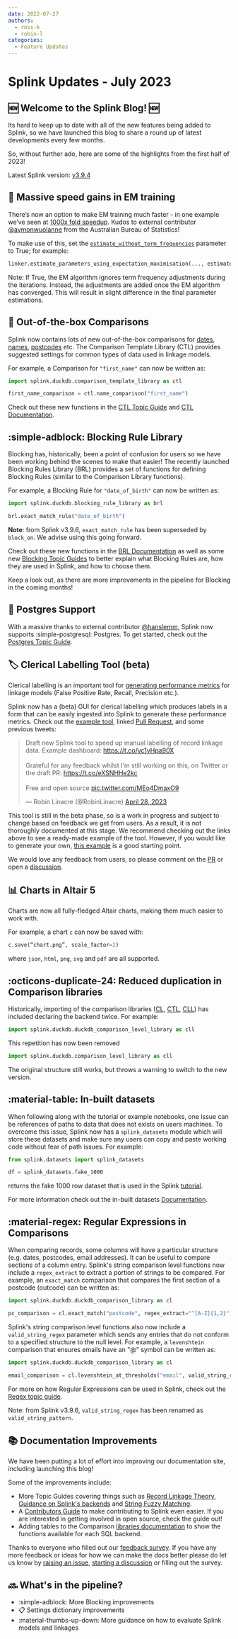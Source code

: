 ```yaml
---
date: 2022-07-27
authors:
  - ross-k
  - robin-l
categories:
  - Feature Updates
---
```


# Splink Updates - July 2023

## :new: Welcome to the Splink Blog! :new:

Its hard to keep up to date with all of the new features being added to Splink, so we have launched this blog to share a round up of latest developments every few months.

So, without further ado, here are some of the highlights from the first half of 2023!

<!-- more -->

Latest Splink version: [v3.9.4](https://github.com/moj-analytical-services/splink/releases/tag/v3.9.4)


## :rocket: Massive speed gains in EM training

There’s now an option to make EM training much faster - in one example we’ve seen at [1000x fold speedup](https://github.com/moj-analytical-services/splink/pull/1369#issuecomment-1611214919).  Kudos to external contributor [@aymonwuolanne](https://github.com/moj-analytical-services/splink/pull/1369) from the Australian Bureau of Statistics!

To make use of this, set the [`estimate_without_term_frequencies`](https://moj-analytical-services.github.io/splink/linkerest.html#splink.linker.Linker.estimate_parameters_using_expectation_maximisation) parameter to True; for example:

```py
linker.estimate_parameters_using_expectation_maximisation(..., estimate_without_term_frequencies=True)
```

Note: If True, the EM algorithm ignores term frequency adjustments during the iterations. Instead, the adjustments are added once the EM algorithm has converged. This will result in slight difference in the final parameter estimations.

## :gift: Out-of-the-box Comparisons

Splink now contains lots of new out-of-the-box comparisons for [dates](../../comparison_template_library.md#splink.comparison_template_library.DateComparisonBase), [names](../../comparison_template_library.md#splink.comparison_template_library.NameComparisonBase), [postcodes](../../comparison_template_library.md#splink.comparison_template_library.PostcodeComparisonBase) etc. The Comparison Template Library (CTL) provides suggested settings for common types of data used in linkage models.

For example, a Comparison for `"first_name"` can now be written as:

```py
import splink.duckdb.comparison_template_library as ctl

first_name_comparison = ctl.name_comparison("first_name")
```

Check out these new functions in the [CTL Topic Guide](../../topic_guides/comparisons/comparison_templates.ipynb) and [CTL Documentation](../../comparison_template_library.md).

## :simple-adblock: Blocking Rule Library

Blocking has, historically, been a point of confusion for users so we have been working behind the scenes to make that easier! The recently launched Blocking Rules Library (BRL) provides a set of functions for defining Blocking Rules (similar to the Comparison Library functions).

For example, a Blocking Rule for `"date_of_birth"` can now be written as:

```py
import splink.duckdb.blocking_rule_library as brl

brl.exact_match_rule("date_of_birth")
```

**Note**: from Splink v3.9.6, `exact_match_rule` has been superseded by `block_on`. We advise using this going forward.

Check out these new functions in the [BRL Documentation](https://moj-analytical-services.github.io/splink/blocking_rule_library.html) as well as some new [Blocking Topic Guides](https://moj-analytical-services.github.io/splink/topic_guides/blocking/blocking_rules.html) to better explain what Blocking Rules are, how they are used in Splink, and how to choose them.

Keep a look out, as there are more improvements in the pipeline for Blocking in the coming months!

## :elephant: Postgres Support

With a massive thanks to external contributor [@hanslemm](https://github.com/moj-analytical-services/splink/pull/1191), Splink now supports :simple-postgresql: Postgres. To get started, check out the [Postgres Topic Guide](https://moj-analytical-services.github.io/splink/topic_guides/backends/postgres.html).

## :label: Clerical Labelling Tool (beta)

Clerical labelling is an important tool for [generating performance metrics](https://moj-analytical-services.github.io/splink/demos/tutorials/07_Quality_assurance.html) for linkage models (False Positive Rate, Recall, Precision etc.).

Splink now has a (beta) GUI for clerical labelling which produces labels in a form that can be easily ingested into Splink to generate these performance metrics. Check out the [example tool](https://robinlinacre.com/splink_example_charts/example_charts/splink3/labelling_tool_dedupe_only.html), linked [Pull Request](https://github.com/moj-analytical-services/splink/pull/1208), and some previous tweets:

<blockquote class="twitter-tweet"><p lang="en" dir="ltr">Draft new Splink tool to speed up manual labelling of record linkage data. Example dashboard: <a href="https://t.co/yc1yHpa90X">https://t.co/yc1yHpa90X</a> <br><br>Grateful for any feedback whilst I&#39;m still working on this, on Twitter or the draft PR: <a href="https://t.co/eXSNHHe2kc">https://t.co/eXSNHHe2kc</a><br><br>Free and open source <a href="https://t.co/MEo4DmaxO9">pic.twitter.com/MEo4DmaxO9</a></p>&mdash; Robin Linacre (@RobinLinacre) <a href="https://twitter.com/RobinLinacre/status/1651845520057421825?ref_src=twsrc%5Etfw">April 28, 2023</a></blockquote> <script async src="https://platform.twitter.com/widgets.js" charset="utf-8"></script>

This tool is still in the beta phase, so is a work in progress and subject to change based on feedback we get from users. As a result, it is not thoroughly documented at this stage. We recommend checking out the links above to see a ready-made example of the tool. However, if you would like to generate your own, [this example](https://gist.github.com/RobinL/7512b8b3b31c42b13b5a28aac5a363b4) is a good starting point.

We would love any feedback from users, so please comment on the [PR](https://github.com/moj-analytical-services/splink/pull/1208) or open a [discussion](https://github.com/moj-analytical-services/splink/discussions).


## :bar_chart: Charts in Altair 5

Charts are now all fully-fledged Altair charts, making them much easier to work with.

For example, a chart `c` can now be saved with:

```py
c.save(“chart.png”, scale_factor=2)
```

where `json`, `html`, `png`, `svg` and `pdf` are all supported.


## :octicons-duplicate-24: Reduced duplication in Comparison libraries

Historically, importing of the comparison libraries ([CL](../../comparison_library.md), [CTL](../../comparison_template_library.md), [CLL](../../comparison_level_library.md)) has included declaring the backend twice. For example:

```py
import splink.duckdb.duckdb_comparison_level_library as cll
```
This repetition has now been removed
```py
import splink.duckdb.comparison_level_library as cll
```
The original structure still works, but throws a warning to switch to the new version.

## :material-table: In-built datasets

When following along with the tutorial or example notebooks, one issue can be references of paths to data that does not exists on users machines. To overcome this issue, Splink now has a `splink_datasets` module which will store these datasets and make sure any users can copy and paste working code without fear of path issues. For example:

```py
from splink.datasets import splink_datasets

df = splink_datasets.fake_1000
```
returns the fake 1000 row dataset that is used in the Splink [tutorial](../../demos/tutorials/00_Tutorial_Introduction.ipynb).

For more information check out the in-built datasets [Documentation](../../datasets.md).

## :material-regex: Regular Expressions in Comparisons

When comparing records, some columns will have a particular structure (e.g. dates, postcodes, email addresses). It can be useful to compare sections of a column entry. Splink's string comparison level functions now include a `regex_extract` to extract a portion of strings to be compared. For example, an `exact_match` comparison that compares the first section of a postcode (outcode) can be written as:

```py
import splink.duckdb.duckdb_comparison_library as cl

pc_comparison = cl.exact_match("postcode", regex_extract="^[A-Z]{1,2}")
```

Splink's string comparison level functions also now include a `valid_string_regex` parameter which sends any entries that do not conform to a specified structure to the null level. For example, a `levenshtein` comparison that ensures emails have an "@" symbol can be written as:

```py
import splink.duckdb.duckdb_comparison_library as cl

email_comparison = cl.levenshtein_at_thresholds("email", valid_string_regex="^[^@]+")
```

For more on how Regular Expressions can be used in Splink, check out the [Regex topic guide](https://moj-analytical-services.github.io/splink/topic_guides/comparisons/regular_expressions.html#example-using-valid_string_regex).

Note: from Splink v3.9.6, `valid_string_regex` has been renamed as `valid_string_pattern`.

## :books: Documentation Improvements

We have been putting a lot of effort into improving our documentation site, including launching this blog!

Some of the improvements include:

* More Topic Guides covering things such as [Record Linkage Theory](https://moj-analytical-services.github.io/splink/topic_guides/theory/record_linkage.html), [Guidance on Splink's backends](https://moj-analytical-services.github.io/splink/topic_guides/backends/backends.html) and [String Fuzzy Matching](https://moj-analytical-services.github.io/splink/topic_guides/comparisons/choosing_comparators.html).
* A [Contributors Guide](https://moj-analytical-services.github.io/splink/CONTRIBUTING.html) to make contributing to Splink even easier. If you are interested in getting involved in open source, check the guide out!
* Adding tables to the Comparison [libraries documentation](../../comparison_level_library.md) to show the functions available for each SQL backend.

Thanks to everyone who filled out our [feedback survey](https://forms.gle/4S9PJgFX7opE9ggu9). If you have any more feedback or ideas for how we can make the docs better please do let us know by [raising an issue](https://github.com/moj-analytical-services/splink/issues), [starting a discussion](https://github.com/moj-analytical-services/splink/discussions) or filling out the survey.

## :soon: What's in the pipeline?

* :simple-adblock:   More Blocking improvements
* :clipboard:   Settings dictionary improvements
* :material-thumbs-up-down:   More guidance on how to evaluate Splink models and linkages

